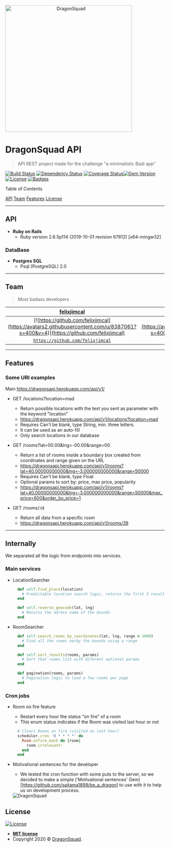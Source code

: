 <img src="https://image.freepik.com/free-vector/dragon-squad-mascot-esport-logo_139366-199.jpg" title="DragonSquad" alt="DragonSquad" width="400" height="400" style="text-align:center">


# DragonSquad API
> API REST project made for the challenge "a minimalistic Badi app"

[![Build Status](http://img.shields.io/travis/badges/badgerbadgerbadger.svg?style=flat-square)](https://travis-ci.org/badges/badgerbadgerbadger) [![Dependency Status](http://img.shields.io/gemnasium/badges/badgerbadgerbadger.svg?style=flat-square)](https://gemnasium.com/badges/badgerbadgerbadger) [![Coverage Status](http://img.shields.io/coveralls/badges/badgerbadgerbadger.svg?style=flat-square)](https://coveralls.io/r/badges/badgerbadgerbadger)[![Gem Version](http://img.shields.io/gem/v/badgerbadgerbadger.svg?style=flat-square)](https://rubygems.org/gems/badgerbadgerbadger) [![License](http://img.shields.io/:license-mit-blue.svg?style=flat-square)](http://badges.mit-license.org) [![Badges](http://img.shields.io/:badges-9/9-ff6799.svg?style=flat-square)](https://github.com/badges/badgerbadgerbadger)

Table of Contents

[API](#api)
[Team](#team)
[Features](#features)
[License](#license)


---

## API

- **Ruby on Rails**
    - Ruby version 2.6.5p114 (2019-10-01 revision 67812) [x64-mingw32]
### DataBase
- **Postgres SQL**
    - Psql (PostgreSQL) 2.0

---

## Team

> Most badass developers

| <a href="https://github.com/felixjimcal" target="_blank">**felixjimcal**</a> | <a href="https://github.com/saitama1899" target="_blank">**saitama1899**</a> | <a href="https://github.com/Vaniik" target="_blank">**Vaniik**</a> |
| :---: |:---:| :---:|
| [![https://github.com/felixjimcal](https://avatars2.githubusercontent.com/u/8387061?s=400&v=4)](https://github.com/felixjimcal)    | [![https://github.com/saitama1899](https://avatars0.githubusercontent.com/u/16955362?s=400&v=4)](https://github.com/saitama1899) | [![https://github.com/Vaniik](https://avatars3.githubusercontent.com/u/38564316?s=400&v=4)](https://github.com/Vaniik)  |
| <a href="https://github.com/felixjimcal" target="_blank">`https://github.com/felixjimcal`</a> | <a href="https://github.com/saitama1899" target="_blank">`https://github.com/saitama1899`</a> | <a href="https://github.com/Vaniik" target="_blank">`https://github.com/Vaniik`</a> |
---

## Features

### Some URI examples
Main https://dragonsapi.herokuapp.com/api/v1/

- GET /locations?location=mad
    - Return possible locations with the text you sent as parameter with the keyword "location"
    - https://dragonsapi.herokuapp.com/api/v1/locations?location=mad
    - Requires Can't be blank, type String, min. three letters.
    - It can be used as an auto-fill
    - Only search locations in our database

- GET /rooms?lat=00.00&lng=-00.00&range=00
    - Return a list of rooms inside a boundary box created from coordinates and range given on the URL
    - https://dragonsapi.herokuapp.com/api/v1/rooms?lat=40.00000000000&lng=-3.000000000000&range=50000
    - Requires Can't be blank, type Float
    - Optional params to sort by: price, max price, popularity
    - https://dragonsapi.herokuapp.com/api/v1/rooms?lat=40.00000000000&lng=-3.000000000000&range=50000&max_price=600&order_by_price=1

- GET /rooms/:id
    - Return all data from a specific room
    - https://dragonsapi.herokuapp.com/api/v1/rooms/39

---

## Internally
We separated all the logic from endpoints into services.

### Main services
- LocationSearcher
    ```ruby
      def self.find_place(location)
        # Predictable location search logic, returns the first 5 results
      end

      def self.reverse_geocode(lat, lng)
        # Returns the adress name of the bounds
      end
    ```
- RoomSearcher
    ```ruby
      def self.search_rooms_by_coordinates(lat, lng, range = 1000)
        # Find all the rooms nerby the bounds using a range
      end

      def self.sort_results(rooms, params)
        # Sort that rooms list with diferent optional params
      end

      def pagination(rooms, params)
        # Pagination logic to load a few rooms per page
      end
    ```

### Cron jobs
- Room on fire feature
    - Restart every hour the status "on fire" of a room
    - This enum status indicates if the Room was visited last hour or not
    ```ruby
      # Clears Rooms on fire (visited on last hour)
      scheduler.cron '0 * * * *' do
        Room.onfire.each do |room|
          room.irrelevant!
        end
      end
    ```
- Motivational sentences for the developer
    - We tested the cron function with some puts to the server, so we decided to make a simple ('Motivational sentences' Gem)[https://github.com/saitama1899/be_a_dragon] to use with it to help us on development process.

    <img src="https://i.gyazo.com/f89ee52abf4e3995dd26fd1ab90cd98e.png" title="DragonSquad" alt="DragonSquad" style="max-width: 50%;">

## License

[![License](http://img.shields.io/:license-mit-blue.svg?style=flat-square)](http://badges.mit-license.org)

- **[MIT license](http://opensource.org/licenses/mit-license.php)**
- Copyright 2020 © <a href="" target="_blank">DragonSquad</a>.
